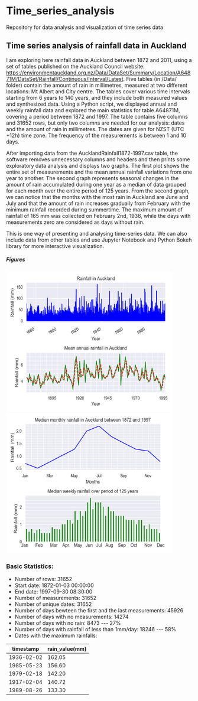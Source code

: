 # Time_series_analysis
Repository for data analysis and visualization of time series data

## Time series analysis of rainfall data in Auckland

I am exploring here rainfall data in Auckland between 1872 and 2011, using a set of tables published on the Auckland Council website: https://environmentauckland.org.nz/Data/DataSet/Summary/Location/A64871M/DataSet/Rainfall/Continuous/Interval/Latest. 
Five tables (in /Data/ folder) contain the amount of rain in millimetres, measured at two different locations: Mt Albert and City centre. The tables cover various time intervals starting from 6 years to 140 years, and they include both measured values and synthesized data.
Using a Python script, we displayed annual and weekly rainfall data and explored the main statistics for table A64871M, covering a period between 1872 and 1997.  The table contains five columns and 31652 rows, but only two columns are needed for our analysis:  dates and the amount of rain in millimetres. The dates are given for NZST (UTC +12h) time zone. The frequency of the measurements is between 1 and 10 days. 

After importing data from the AucklandRainfall1872-1997.csv table, the software removes unnecessary columns and headers and then prints some exploratory data analysis and displays two graphs. The first plot shows the entire set of measurements and the mean annual rainfall variations from one year to another. The second graph represents seasonal changes in the amount of rain accumulated during one year as a median of data grouped for each month over the entire period of 125 years.  From the second graph, we can notice that the months with the most rain in Auckland are June and July and that the amount of rain increases gradually from February with the minimum rainfall recorded during summertime. The maximum amount of rainfall of 165 mm was collected on February 2nd, 1936, while the days with measurements zero are considered as days without rain.  

This is one way of presenting and analysing time-series data. We can also include data from other tables and use Jupyter Notebook and Python Bokeh library for more interactive visualization.

##### Figures
<p>
<img src="Images/AnnualRainfallAuckland.png" width="450" height="380">
<img src="Images/WeeklyRainfallAuckland.png" width="450" height="380">
</p>

### Basic Statistics:

- Number of rows: 31652
- Start date: 1872-01-03 00:00:00  
- End date: 1997-09-30 08:30:00
- Number of measurements: 31652
- Number of unique dates: 31652
- Number of days bewteen the first and the last measurements: 45926
- Number of days with no measurements: 14274
- Number of days with no rain: 8473 --- 27%
- Number of days with rainfall of less than 1mm/day: 18246 --- 58%
- Dates with the maximum rainfalls:
<table>
  <thead>
    <tr>  
      <th>timestamp</th>           
      <th>rain_value(mm)</th>
    </tr>
  </thead>
  <tbody>
   </tr>
      <td>1936-02-02   </td>
      <td> 162.05 </td>
   </tr>
   <tr>
      <td>1985-05-23    </td>
      <td> 156.60   </td>
   </tr>
   <tr>
  <td> 1979-02-18  </td>
  <td> 142.20   </td>
   </tr>
   <tr>
     <td> 1917-02-04 </td>
     <td> 140.72 </td>
   </tr>
   <tr>
  <td> 1989-08-26 </td>
  <td> 133.30</td>
   </tr>
</tbody>
</table>
